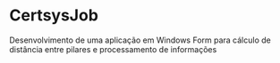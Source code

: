 # CertsysJob
Desenvolvimento de uma aplicação em Windows Form para cálculo de distância entre pilares e processamento de informações
